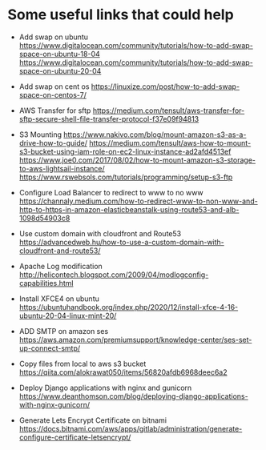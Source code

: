 # Some useful links that could help 

- Add swap on ubuntu 
https://www.digitalocean.com/community/tutorials/how-to-add-swap-space-on-ubuntu-18-04
https://www.digitalocean.com/community/tutorials/how-to-add-swap-space-on-ubuntu-20-04

- Add swap on cent os
https://linuxize.com/post/how-to-add-swap-space-on-centos-7/

- AWS Transfer for sftp 
https://medium.com/tensult/aws-transfer-for-sftp-secure-shell-file-transfer-protocol-f37e09f94813

- S3 Mounting 
https://www.nakivo.com/blog/mount-amazon-s3-as-a-drive-how-to-guide/
https://medium.com/tensult/aws-how-to-mount-s3-bucket-using-iam-role-on-ec2-linux-instance-ad2afd4513ef
https://www.joe0.com/2017/08/02/how-to-mount-amazon-s3-storage-to-aws-lightsail-instance/
https://www.rswebsols.com/tutorials/programming/setup-s3-ftp

- Configure Load Balancer to redirect to www to no www
https://channaly.medium.com/how-to-redirect-www-to-non-www-and-http-to-https-in-amazon-elasticbeanstalk-using-route53-and-alb-1098d54903c8

- Use custom domain with cloudfront and Route53
https://advancedweb.hu/how-to-use-a-custom-domain-with-cloudfront-and-route53/

- Apache Log modification 
http://helicontech.blogspot.com/2009/04/modlogconfig-capabilities.html

- Install XFCE4 on ubuntu 
https://ubuntuhandbook.org/index.php/2020/12/install-xfce-4-16-ubuntu-20-04-linux-mint-20/

- ADD SMTP on amazon ses
https://aws.amazon.com/premiumsupport/knowledge-center/ses-set-up-connect-smtp/

- Copy files from local to aws s3 bucket 
https://qiita.com/alokrawat050/items/56820afdb6968deec6a2

- Deploy Django applications with nginx and gunicorn
https://www.deanthomson.com/blog/deploying-django-applications-with-nginx-gunicorn/

- Generate Lets Encrypt Certificate on bitnami 
https://docs.bitnami.com/aws/apps/gitlab/administration/generate-configure-certificate-letsencrypt/
